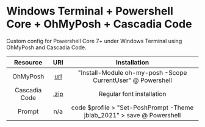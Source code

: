 # Windows Terminal + Powershell Core + OhMyPosh + Cascadia Code
Custom config for Powershell Core 7+ under Windows Terminal using OhMyPosh and Cascadia Code.


|Resource|URI|Installation|
|:-:|:-:|:-:|
|OhMyPosh|[url](https://ohmyposh.dev/docs/pwsh)|"Install-Module oh-my-posh -Scope CurrentUser" @ Powershell|
|Cascadia Code|[.zip](https://github.com/ryanoasis/nerd-fonts/releases/download/v2.1.0/CascadiaCode.zip)|Regular font installation|
|Prompt|n/a|code $profile > "Set-PoshPrompt -Theme jblab_2021" > save @ Powershell|
